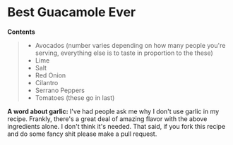 # Best Guacamole Ever

**Contents**
>* Avocados (number varies depending on how many people you're serving, everything else is to taste in proportion to the these)
>* Lime
>* Salt
>* Red Onion
>* Cilantro
>* Serrano Peppers
>* Tomatoes (these go in last)

**A word about garlic:** 
I've had people ask me why I don't use garlic in my recipe. Frankly, there's a great deal of amazing flavor with the above ingredients alone. I don't think it's needed. That said, if you fork this recipe and do some fancy shit please make a pull request.
